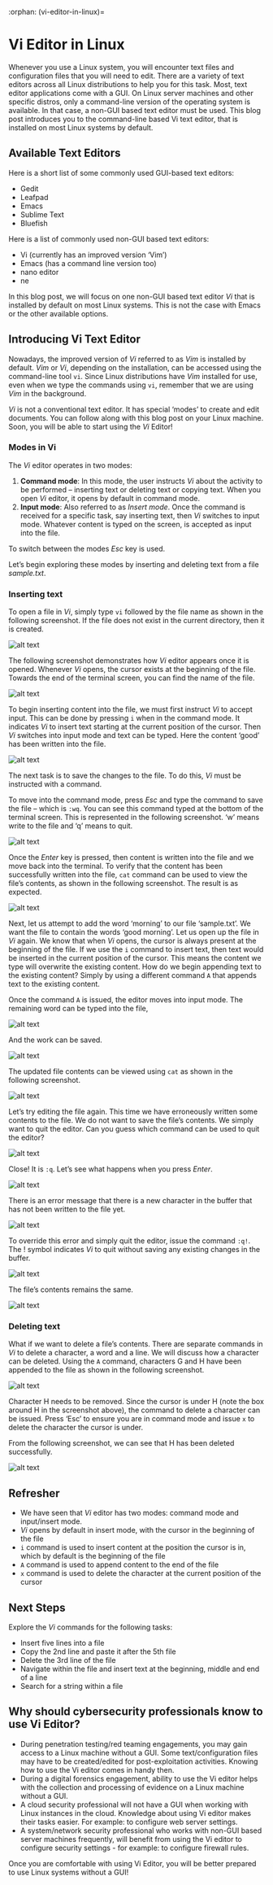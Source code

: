 :orphan:
(vi-editor-in-linux)=

# Vi Editor in Linux

Whenever you use a Linux system, you will encounter text files and configuration files that you will need to edit. There are a variety of text editors across all Linux distributions to help you for this task. Most, text editor applications come with a GUI. On Linux server machines and other specific distros, only a command-line version of the operating system is available. In that case, a non-GUI based text editor must be used. This blog post introduces you to the command-line based Vi text editor, that is installed on most Linux systems by default.

## Available Text Editors

Here is a short list of some commonly used GUI-based text editors:

- Gedit
- Leafpad
- Emacs
- Sublime Text
- Bluefish

Here is a list of commonly used non-GUI based text editors:

- Vi (currently has an improved version ‘Vim’)
- Emacs (has a command line version too)
- nano editor
- ne

In this blog post, we will focus on one non-GUI based text editor _Vi_ that is installed by default on most Linux systems. This is not the case with Emacs or the other available options.

## Introducing Vi Text Editor

Nowadays, the improved version of _Vi_ referred to as _Vim_ is installed by default. _Vim_ or _Vi_, depending on the installation, can be accessed using the command-line tool `vi`. Since Linux distributions have _Vim_ installed for use, even when we type the commands using `vi`, remember that we are using _Vim_ in the background.

_Vi_ is not a conventional text editor. It has special ‘modes’ to create and edit documents. You can follow along with this blog post on your Linux machine. Soon, you will be able to start using the _Vi_ Editor!

### Modes in Vi

The _Vi_ editor operates in two modes:

1. **Command mode**: In this mode, the user instructs _Vi_ about the activity to be performed – inserting text or deleting text or copying text. When you open _Vi_ editor, it opens by default in command mode.
2. **Input mode**: Also referred to as _Insert mode_. Once the command is received for a specific task, say inserting text, then _Vi_ switches to input mode. Whatever content is typed on the screen, is accepted as input into the file.

To switch between the modes _Esc_ key is used.

Let’s begin exploring these modes by inserting and deleting text from a file _sample.txt_.

### Inserting text

To open a file in _Vi_, simply type `vi` followed by the file name as shown in the following screenshot. If the file does not exist in the current directory, then it is created.

![alt text](images/vi-1.png)

The following screenshot demonstrates how _Vi_ editor appears once it is opened. Whenever _Vi_ opens, the cursor exists at the beginning of the file. Towards the end of the terminal screen, you can find the name of the file.

![alt text](images/vi-2.png)

To begin inserting content into the file, we must first instruct _Vi_ to accept input. This can be done by pressing `i` when in the command mode. It indicates _Vi_ to insert text starting at the current position of the cursor. Then _Vi_ switches into input mode and text can be typed. Here the content ‘good’ has been written into the file.

![alt text](images/vi-3.png)

The next task is to save the changes to the file. To do this, _Vi_ must be instructed with a command.

To move into the command mode, press _Esc_ and type the command to save the file – which is `:wq`. You can see this command typed at the bottom of the terminal screen. This is represented in the following screenshot. ‘w’ means write to the file and ‘q’ means to quit.

![alt text](images/vi-4.png)

Once the _Enter_ key is pressed, then content is written into the file and we move back into the terminal. To verify that the content has been successfully written into the file, `cat` command can be used to view the file’s contents, as shown in the following screenshot. The result is as expected.

![alt text](images/vi-5.png)

Next, let us attempt to add the word ‘morning’ to our file ‘sample.txt’. We want the file to contain the words ‘good morning’. Let us open up the file in _Vi_ again. We know that when _Vi_ opens, the cursor is always present at the beginning of the file. If we use the `i` command to insert text, then text would be inserted in the current position of the cursor. This means the content we type will overwrite the existing content. How do we begin appending text to the existing content? Simply by using a different command `A` that appends text to the existing content.

Once the command `A` is issued, the editor moves into input mode. The remaining word can be typed into the file,

![alt text](images/vi-6.png)

And the work can be saved.

![alt text](images/vi-7.png)

The updated file contents can be viewed using `cat` as shown in the following screenshot.

![alt text](images/vi-8.png)

Let’s try editing the file again. This time we have erroneously written some contents to the file. We do not want to save the file’s contents. We simply want to quit the editor. Can you guess which command can be used to quit the editor?

![alt text](images/vi-9.png)

Close! It is `:q`. Let’s see what happens when you press _Enter_.

![alt text](images/vi-10.png)

There is an error message that there is a new character in the buffer that has not been written to the file yet.

![alt text](images/vi-11.png)

To override this error and simply quit the editor, issue the command `:q!`. The ! symbol indicates _Vi_ to quit without saving any existing changes in the buffer.

![alt text](images/vi-12.png)

The file’s contents remains the same.

![alt text](images/vi-13.png)

### Deleting text

What if we want to delete a file’s contents. There are separate commands in _Vi_ to delete a character, a word and a line. We will discuss how a character can be deleted. Using the `A` command, characters G and H have been appended to the file as shown in the following screenshot.

![alt text](images/vi-14.png)

Character H needs to be removed. Since the cursor is under H (note the box around H in the screenshot above), the command to delete a character can be issued. Press ‘Esc’ to ensure you are in command mode and issue `x` to delete the character the cursor is under.

From the following screenshot, we can see that H has been deleted successfully.

![alt text](images/vi-15.png)

## Refresher

- We have seen that _Vi_ editor has two modes: command mode and input/insert mode.
- _Vi_ opens by default in insert mode, with the cursor in the beginning of the file
- `i` command is used to insert content at the position the cursor is in, which by default is the beginning of the file
- `A` command is used to append content to the end of the file
- `x` command is used to delete the character at the current position of the cursor

## Next Steps

Explore the _Vi_ commands for the following tasks:

- Insert five lines into a file
- Copy the 2nd line and paste it after the 5th file
- Delete the 3rd line of the file
- Navigate within the file and insert text at the beginning, middle and end of a line
- Search for a string within a file

## Why should cybersecurity professionals know to use Vi Editor?

- During penetration testing/red teaming engagements, you may gain access to a Linux machine without a GUI. Some text/configuration files may have to be created/edited for post-exploitation activities. Knowing how to use the Vi editor comes in handy then.
- During a digital forensics engagement, ability to use the Vi editor helps with the collection and processing of evidence on a Linux machine without a GUI.
- A cloud security professional will not have a GUI when working with Linux instances in the cloud. Knowledge about using Vi editor makes their tasks easier. For example: to configure web server settings.
- A system/network security professional who works with non-GUI based server machines frequently, will benefit from using the Vi editor to configure security settings - for example: to configure firewall rules.

Once you are comfortable with using Vi Editor, you will be better prepared to use Linux systems without a GUI!
